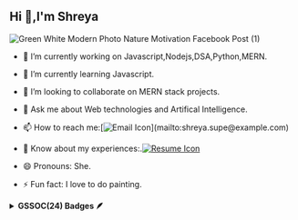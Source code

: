 ## Hi 👋,I'm Shreya 




![Green White Modern Photo Nature Motivation Facebook Post (1)](https://github.com/user-attachments/assets/e35864ba-60e1-49ef-883a-4f5aec7aeabf)
- 🔭 I’m currently working on Javascript,Nodejs,DSA,Python,MERN.
- 🌱 I’m currently learning Javascript.
- 👯 I’m looking to collaborate on MERN stack projects.
- 💬 Ask me about Web technologies and Artifical Intelligence.
- 📫 How to reach me:[![Email Icon]([https://img.icons8.com/ios-glyphs/30/000000/email.png](https://drive.google.com/file/d/1wfs-2WftwgE3F1AdNHSVQ8xhV9OCTvMM/view?usp=sharing))](mailto:shreya.supe@example.com)
- 📄 Know about my experiences:.[![Resume Icon](https://img.icons8.com/ios-filled/50/000000/resume.png)](https://your-website.com/resume.pdf)


- 😄 Pronouns: She.
- ⚡ Fun fact: I love to do painting.








<details>	
 <summary><b>GSSOC(24) Badges 🪶</b></summary><br>
<div style='display:flex; align-items:center; gap: 10px;' align='center'><a href="https://gssoc.girlscript.tech/leaderboard">
<img src="https://raw.githubusercontent.com/GSSoC24/Postman-Challenge/main/docs/assets/Postman%20White.png" width="100px" height="100px" />
  
</div>
</details>




